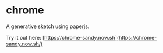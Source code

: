 ﻿# chrome

A generative sketch using paperjs.

Try it out here: [https://chrome-sandy.now.sh](https://chrome-sandy.now.sh/)
